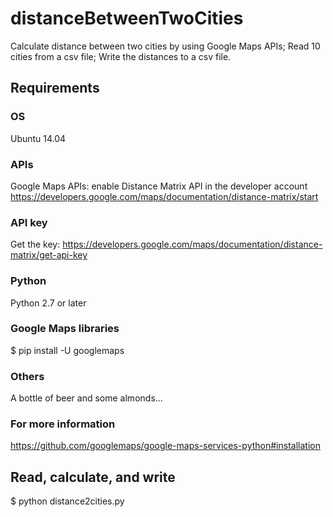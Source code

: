 # distanceBetweenTwoCities
Calculate distance between two cities by using Google Maps APIs;
Read 10 cities from a csv file;
Write the distances to a csv file.

## Requirements

### OS
Ubuntu 14.04

### APIs
Google Maps APIs: enable Distance Matrix API in the developer account
https://developers.google.com/maps/documentation/distance-matrix/start

### API key
Get the key: https://developers.google.com/maps/documentation/distance-matrix/get-api-key

### Python
Python 2.7 or later

### Google Maps libraries
$ pip install -U googlemaps

### Others
A bottle of beer and some almonds...

### For more information
https://github.com/googlemaps/google-maps-services-python#installation

## Read, calculate, and write
$ python distance2cities.py
